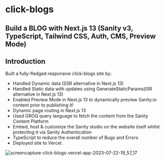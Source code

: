 # click-blogs

## Build a BLOG with Next.js 13 (Sanity v3, TypeScript, Tailwind CSS, Auth, CMS, Preview Mode)

## Introduction

Built a fully-fledged responsive click-blogs site by:

- Handled Dynamic data (SSR alternative in Next.js 13)
- Handled Static data with updates using GenerateStaticParams(ISR alternative in Next.js 13)
- Enabled Preview Mode in Next.js 13 to dynamically preview Sanity.io content prior to publishing it!
- Dynamic page routing in Next.js 13
- Used GROQ query language to fetch the content from the Sanity Content Platform
- Embed, host & customize the Sanity studio on the website itself whilst protecting it via Sanity Authentication
- TypeScript to reduce the overall number of Bugs and Errors
- Deployed site to Vercel.

![screencapture-click-blogs-vercel-app-2023-07-22-19_57_17](https://github.com/Malikfasih/click-blogs/assets/90088021/87d0dbc3-c629-49f4-93d6-0f3f8a533f0e)
